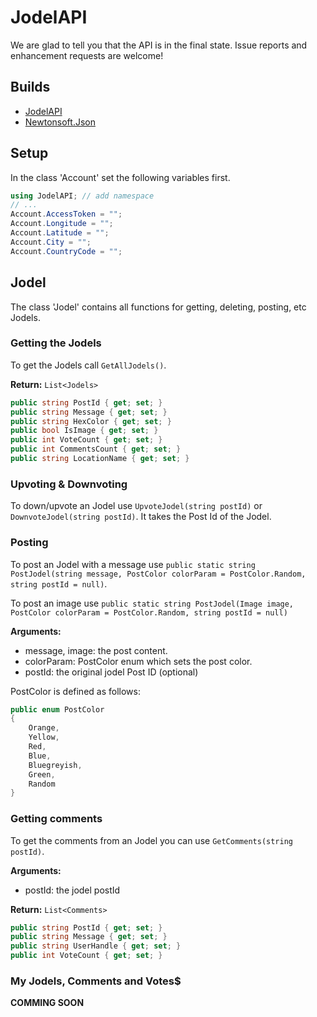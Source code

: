 # JodelAPI
We are glad to tell you that the API is in the final state. Issue reports and enhancement requests are welcome!

## Builds
* [JodelAPI](https://ci.appveyor.com/api/projects/ioncodes/jodelapi/artifacts/JodelAPI/JodelAPI/bin/Debug/JodelAPI.dll)
* [Newtonsoft.Json](https://ci.appveyor.com/api/projects/ioncodes/jodelapi/artifacts/JodelAPI/JodelAPI/bin/Debug/Newtonsoft.Json.dll)

## Setup
In the class 'Account' set the following variables first.
```cs
using JodelAPI; // add namespace
// ...
Account.AccessToken = "";
Account.Longitude = "";
Account.Latitude = "";
Account.City = "";
Account.CountryCode = "";
```

## Jodel
The class 'Jodel' contains all functions for getting, deleting, posting, etc Jodels.

### Getting the Jodels
To get the Jodels call ```GetAllJodels()```.

**Return:**
```List<Jodels>```

```c#
public string PostId { get; set; }
public string Message { get; set; }
public string HexColor { get; set; }
public bool IsImage { get; set; }
public int VoteCount { get; set; }
public int CommentsCount { get; set; }
public string LocationName { get; set; }
```

### Upvoting & Downvoting
To down/upvote an Jodel use ```UpvoteJodel(string postId)``` or ```DownvoteJodel(string postId)```.
It takes the Post Id of the Jodel.

### Posting
To post an Jodel with a message use
```public static string PostJodel(string message, PostColor colorParam = PostColor.Random, string postId = null)```.

To post an image use 
```public static string PostJodel(Image image, PostColor colorParam = PostColor.Random, string postId = null)```

**Arguments:**
* message, image: the post content.
* colorParam: PostColor enum which sets the post color.
* postId: the original jodel Post ID (optional)

PostColor is defined as follows:
```cs
public enum PostColor
{
    Orange,
    Yellow,
    Red,
    Blue,
    Bluegreyish,
    Green,
    Random
}
```

### Getting comments
To get the comments from an Jodel you can use ```GetComments(string postId)```.

**Arguments:**
* postId: the jodel postId

**Return:**
```List<Comments>```
```c#
public string PostId { get; set; }
public string Message { get; set; }
public string UserHandle { get; set; }
public int VoteCount { get; set; }
```

### My Jodels, Comments and Votes$

**COMMING SOON**

